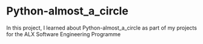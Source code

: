 # Python-almost_a_circle
In this project, I learned about Python-almost_a_circle as part of my projects for the ALX Software Engineering Programme
